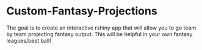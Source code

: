 # Custom-Fantasy-Projections
The goal is to create an interactive rshiny app that will allow you to go team by team projecting fantasy output.  This will be helpful in your own fantasy leagues/best ball!
